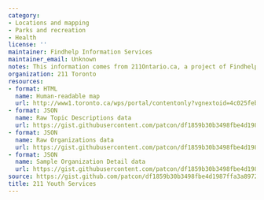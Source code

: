 ```yaml
---
category:
- Locations and mapping
- Parks and recreation
- Health
license: ''
maintainer: Findhelp Information Services
maintainer_email: Unknown
notes: This information comes from 211Ontario.ca, a project of Findhelp Information Services.
organization: 211 Toronto
resources:
- format: HTML
  name: Human-readable map
  url: http://www1.toronto.ca/wps/portal/contentonly?vgnextoid=4c025febeabe2510VgnVCM10000071d60f89RCRD
- format: JSON
  name: Raw Topic Descriptions data
  url: https://gist.githubusercontent.com/patcon/df1859b30b3498fbe4d1987ffa3a8972/raw/YS_TopicDescriptions.json
- format: JSON
  name: Raw Organizations data
  url: https://gist.githubusercontent.com/patcon/df1859b30b3498fbe4d1987ffa3a8972/raw/YS_OrgSearchData.json
- format: JSON
  name: Sample Organization Detail data
  url: https://gist.githubusercontent.com/patcon/df1859b30b3498fbe4d1987ffa3a8972/raw/149105.json
source: https://gist.github.com/patcon/df1859b30b3498fbe4d1987ffa3a8972
title: 211 Youth Services
---
```

